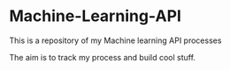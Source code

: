 # Machine-Learning-API
This is a repository of my Machine learning API processes

The aim is to track my process and build cool stuff.

